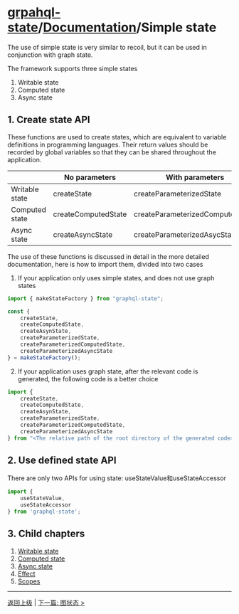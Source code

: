 # [grpahql-state](https://github.com/babyfish-ct/graphql-state)/[Documentation](../README.md)/Simple state

The use of simple state is very similar to recoil, but it can be used in conjunction with graph state.

The framework supports three simple states

1. Writable state
2. Computed state
3. Async state

## 1. Create state API

These functions are used to create states, which are equivalent to variable definitions in programming languages. Their return values should be recorded by global variables so that they can be shared throughout the application.

||No parameters|With parameters|
|---|---|---|
|Writable state|createState|createParameterizedState|
|Computed state|createComputedState|createParameterizedComputedState|
|Async state|createAsyncState|createParameterizedAsycState|

The use of these functions is discussed in detail in the more detailed documentation, here is how to import them, divided into two cases

1. If your application only uses simple states, and does not use graph states
```ts
import { makeStateFactory } from "graphql-state";

const { 
    createState, 
    createComputedState, 
    createAsynState,
    createParameterizedState,
    createParameterizedComputedState,
    createParameterizedAsyncState
} = makeStateFactory();
```

2. If your application uses graph state, after the relevant code is generated, the following code is a better choice
```ts
import { 
    createState, 
    createComputedState, 
    createAsynState,
    createParameterizedState,
    createParameterizedComputedState,
    createParameterizedAsyncState
} from "<The relative path of the root directory of the generated code>";

```

## 2. Use defined state API

There are only two APIs for using state: useStateValue和useStateAccessor

```ts
import { 
    useStateValue, 
    useStateAccessor 
} from 'graphql-state';
```

## 3. Child chapters

1. [Writable state](./writable.md)
2. [Computed state](./computed.md)
3. [Async state](./async.md)
4. [Effect](./effect.md)
5. [Scopes](./scope.md)

---------------------------------------
[返回上级](../README.md) | [下一篇: 图状态 >](../graph-state/README.md)
